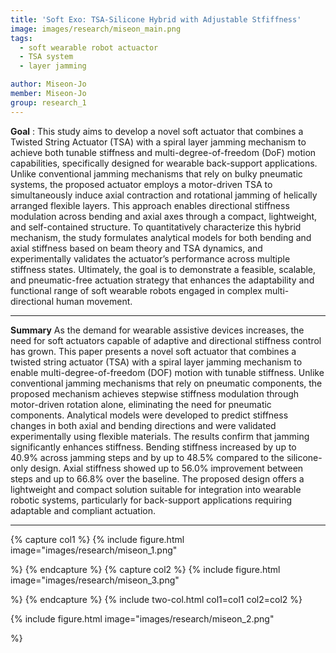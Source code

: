```yaml
---
title: 'Soft Exo: TSA-Silicone Hybrid with Adjustable Stfiffness'
image: images/research/miseon_main.png
tags:
  - soft wearable robot actuactor
  - TSA system
  - layer jamming 

author: Miseon-Jo
member: Miseon-Jo
group: research_1
---
```

**Goal** :  This study aims to develop a novel soft actuator that combines a Twisted String Actuator (TSA) with a spiral layer jamming mechanism to achieve both tunable stiffness and multi-degree-of-freedom (DoF) motion capabilities, specifically designed for wearable back-support applications. Unlike conventional jamming mechanisms that rely on bulky pneumatic systems, the proposed actuator employs a motor-driven TSA to simultaneously induce axial contraction and rotational jamming of helically arranged flexible layers. This approach enables directional stiffness modulation across bending and axial axes through a compact, lightweight, and self-contained structure. To quantitatively characterize this hybrid mechanism, the study formulates analytical models for both bending and axial stiffness based on beam theory and TSA dynamics, and experimentally validates the actuator’s performance across multiple stiffness states. Ultimately, the goal is to demonstrate a feasible, scalable, and pneumatic-free actuation strategy that enhances the adaptability and functional range of soft wearable robots engaged in complex multi-directional human movement.

***

**Summary**
As the demand for wearable assistive devices increases, the need for soft actuators capable of adaptive and directional stiffness control has grown. This paper presents a novel soft actuator that combines a twisted string actuator (TSA) with a spiral layer jamming mechanism to enable multi-degree-of-freedom (DOF) motion with tunable stiffness. Unlike conventional jamming mechanisms that rely on pneumatic components, the proposed mechanism achieves stepwise stiffness modulation through motor-driven rotation alone, eliminating the need for pneumatic components. Analytical models were developed to predict stiffness changes in both axial and bending directions and were validated experimentally using flexible materials. The results confirm that jamming significantly enhances stiffness. Bending stiffness increased by up to 40.9% across jamming steps and by up to 48.5% compared to the silicone-only design. Axial stiffness showed up to 56.0% improvement between steps and up to 66.8% over the baseline. The proposed design offers a lightweight and compact solution suitable for integration into wearable robotic systems, particularly for back-support applications requiring adaptable and compliant actuation.

***

{% capture col1 %}
{%
  include figure.html
  image="images/research/miseon_1.png"
  
%}
{% endcapture %}
{% capture col2 %}
{%
  include figure.html
  image="images/research/miseon_3.png"
  
%}
{% endcapture %}
{% include two-col.html col1=col1 col2=col2 %}


{%
  include figure.html
  image="images/research/miseon_2.png"
  
%}